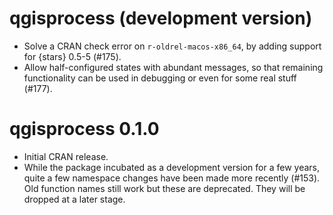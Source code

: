 # qgisprocess (development version)

- Solve a CRAN check error on `r-oldrel-macos-x86_64`, by adding support for {stars} 0.5-5 (#175).
- Allow half-configured states with abundant messages, so that remaining functionality can be used in debugging or even for some real stuff (#177).

# qgisprocess 0.1.0

- Initial CRAN release.
- While the package incubated as a development version for a few years, quite a few namespace changes have been made more recently (#153).
Old function names still work but these are deprecated.
They will be dropped at a later stage.
